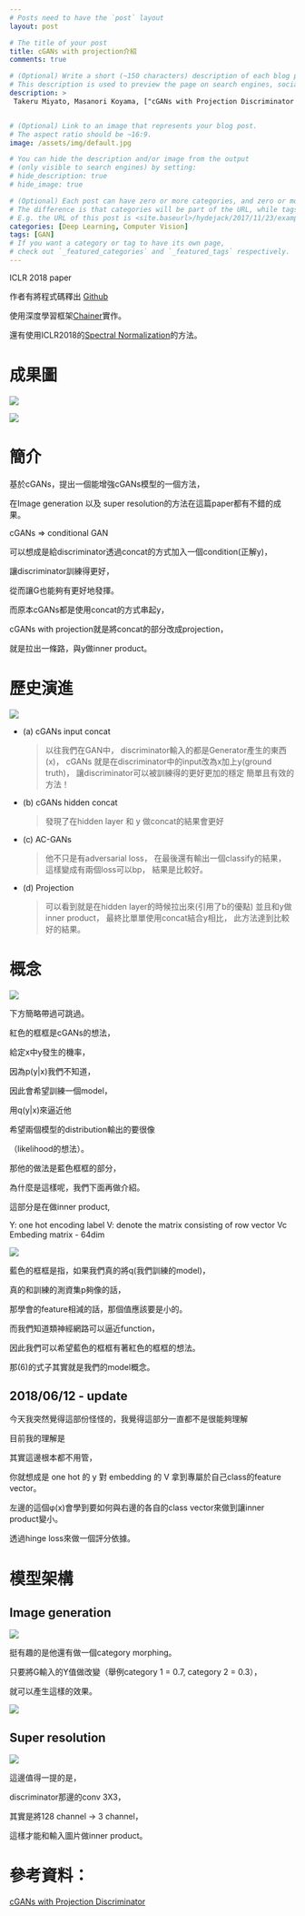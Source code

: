 ```yaml
---
# Posts need to have the `post` layout
layout: post

# The title of your post
title: cGANs with projection介紹 
comments: true

# (Optional) Write a short (~150 characters) description of each blog post.
# This description is used to preview the page on search engines, social media, etc.
description: >
 Takeru Miyato, Masanori Koyama, ["cGANs with Projection Discriminator arXiv:1802.05637](https://arxiv.org/abs/1802.05637)


# (Optional) Link to an image that represents your blog post.
# The aspect ratio should be ~16:9.
image: /assets/img/default.jpg

# You can hide the description and/or image from the output
# (only visible to search engines) by setting:
# hide_description: true
# hide_image: true

# (Optional) Each post can have zero or more categories, and zero or more tags.
# The difference is that categories will be part of the URL, while tags will not.
# E.g. the URL of this post is <site.baseurl>/hydejack/2017/11/23/example-content/
categories: [Deep Learning, Computer Vision]
tags: [GAN]
# If you want a category or tag to have its own page,
# check out `_featured_categories` and `_featured_tags` respectively.
---
```

ICLR 2018 paper

作者有將程式碼釋出 [Github](https://github.com/pfnet-research/sngan_projection)

使用深度學習框架[Chainer](https://chainer.org/)實作。

還有使用ICLR2018的[Spectral Normalization](https://arxiv.org/abs/1802.05957)的方法。


# 成果圖

![](/assets/img/2018-06-01-cGANs-with-discriminator/result1.png)

![](/assets/img/2018-06-01-cGANs-with-discriminator/result2.png)



# 簡介

基於cGANs，提出一個能增強cGANs模型的一個方法，

在Image generation 以及 super resolution的方法在這篇paper都有不錯的成果。

cGANs => conditional GAN

可以想成是給discriminator透過concat的方式加入一個condition(正解y)，

讓discriminator訓練得更好，

從而讓G也能夠有更好地發揮。

而原本cGANs都是使用concat的方式串起y，

cGANs with projection就是將concat的部分改成projection，

就是拉出一條路，與y做inner product。



# 歷史演進

![](/assets/img/2018-06-01-cGANs-with-discriminator/discriminator_history.png)

- (a) cGANs input concat
	>以往我們在GAN中，
	>discriminator輸入的都是Generator產生的東西(x)，
	>cGANs 就是在discriminator中的input改為x加上y(ground truth)，
	>讓discriminator可以被訓練得的更好更加的穩定
	>簡單且有效的方法！

- (b) cGANs hidden concat
	>發現了在hidden layer 和 y 做concat的結果會更好

- (c) AC-GANs
	>他不只是有adversarial loss，
	>在最後還有輸出一個classify的結果，
	>這樣變成有兩個loss可以bp，
	>結果是比較好。

- (d) Projection
	>可以看到就是在hidden layer的時候拉出來(引用了b的優點)
	>並且和y做inner product，
	>最終比單單使用concat結合y相比，
	>此方法達到比較好的結果。


# 概念

![](/assets/img/2018-06-01-cGANs-with-discriminator/concept1.png)

下方簡略帶過可跳過。

紅色的框框是cGANs的想法，

給定x中y發生的機率，

因為p(y|x)我們不知道，

因此會希望訓練一個model，

用q(y|x)來逼近他

希望兩個模型的distribution輸出的要很像

（likelihood的想法）。

那他的做法是藍色框框的部分，

為什麼是這樣呢，我們下面再做介紹。

這部分是在做inner product,

Y: 
	one hot encoding label
V: 
	denote the matrix consisting of row vector Vc
	Embeding matrix - 64dim
	

![](/assets/img/2018-06-01-cGANs-with-discriminator/concept2.png)

藍色的框框是指，如果我們真的將q(我們訓練的model)，

真的和訓練的測資集p夠像的話，

那學會的feature相減的話，那個值應該要是小的。

而我們知道類神經網路可以逼近function，

因此我們可以希望藍色的框框有著紅色的框框的想法。

那(6)的式子其實就是我們的model概念。

2018/06/12 - update
--
今天我突然覺得這部份怪怪的，我覺得這部分一直都不是很能夠理解

目前我的理解是

其實這邊根本都不用管，

你就想成是 one hot 的 y 對 embedding 的 V 拿到專屬於自己class的feature vector。

左邊的這個φ(x)會學到要如何與右邊的各自的class vector來做到讓inner product變小。

透過hinge loss來做一個評分依據。




# 模型架構

## Image generation
![](/assets/img/2018-06-01-cGANs-with-discriminator/image_generation_model.png)

挺有趣的是他還有做一個category morphing。

只要將G輸入的Y值做改變（舉例category 1 = 0.7, category 2 = 0.3），

就可以產生這樣的效果。

![](/assets/img/2018-06-01-cGANs-with-discriminator/image_morphing.png)

## Super resolution
![](/assets/img/2018-06-01-cGANs-with-discriminator/super_resolution_model.png)

這邊值得一提的是，

discriminator那邊的conv 3X3，

其實是將128 channel -> 3 channel，

這樣才能和輸入圖片做inner product。

# 參考資料：

[cGANs with Projection Discriminator](https://arxiv.org/abs/1802.05637)
